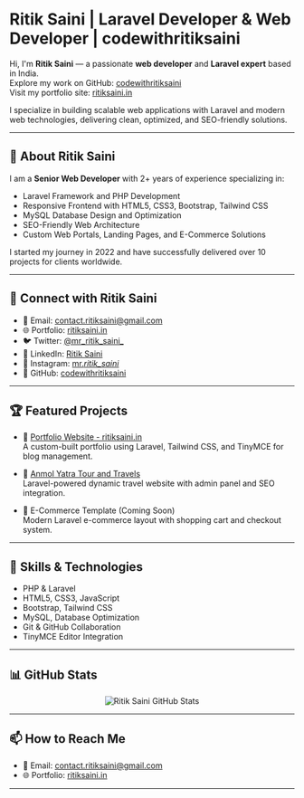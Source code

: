 # Ritik Saini | Laravel Developer & Web Developer | codewithritiksaini

Hi, I'm **Ritik Saini** — a passionate **web developer** and **Laravel expert** based in India.  
Explore my work on GitHub: [codewithritiksaini](https://github.com/codewithritiksaini)  
Visit my portfolio site: [ritiksaini.in](https://ritiksaini.in)

I specialize in building scalable web applications with Laravel and modern web technologies, delivering clean, optimized, and SEO-friendly solutions.

---

## 🚀 About Ritik Saini

I am a **Senior Web Developer** with 2+ years of experience specializing in:

- Laravel Framework and PHP Development  
- Responsive Frontend with HTML5, CSS3, Bootstrap, Tailwind CSS  
- MySQL Database Design and Optimization  
- SEO-Friendly Web Architecture  
- Custom Web Portals, Landing Pages, and E-Commerce Solutions  

I started my journey in 2022 and have successfully delivered over 10 projects for clients worldwide.

---

## 🔗 Connect with Ritik Saini

- 📧 Email: [contact.ritiksaini@gmail.com](mailto:contact.ritiksaini@gmail.com)  
- 🌐 Portfolio: [ritiksaini.in](https://ritiksaini.in)  
- 🐦 Twitter: [@mr_ritik_saini_](https://twitter.com/mr_ritik_saini_)  
- 💼 LinkedIn: [Ritik Saini](https://www.linkedin.com/in/ritik-saini-web-developer/)  
- 📸 Instagram: [mr._ritik_saini_](https://www.instagram.com/mr._ritik_saini_/)  
- 🐙 GitHub: [codewithritiksaini](https://github.com/codewithritiksaini)  

---

## 🏆 Featured Projects

- 🔗 [Portfolio Website - ritiksaini.in](https://ritiksaini.in)  
  A custom-built portfolio using Laravel, Tailwind CSS, and TinyMCE for blog management.

- 🧭 [Anmol Yatra Tour and Travels](https://anmolyatra.com)  
  Laravel-powered dynamic travel website with admin panel and SEO integration.

- 🛒 E-Commerce Template (Coming Soon)  
  Modern Laravel e-commerce layout with shopping cart and checkout system.

---

## 🔧 Skills & Technologies

- PHP & Laravel  
- HTML5, CSS3, JavaScript  
- Bootstrap, Tailwind CSS  
- MySQL, Database Optimization  
- Git & GitHub Collaboration  
- TinyMCE Editor Integration  

---

## 📊 GitHub Stats

<div align="center">
  <img src="https://github-readme-stats.vercel.app/api?username=codewithritiksaini&show_icons=true&theme=radical" alt="Ritik Saini GitHub Stats" />
</div>

---

## 📫 How to Reach Me

- 📧 Email: [contact.ritiksaini@gmail.com](mailto:contact.ritiksaini@gmail.com)  
- 🌐 Portfolio: [ritiksaini.in](https://ritiksaini.in)

---

<meta name="keywords" content="Ritik Saini, ritiksaini, codewithritiksaini, code with ritik saini, laravel developer india, web developer india, ritiksaini.in, portfolio ritik saini, ritik saini github, laravel coder ritik">
<meta name="description" content="Ritik Saini is a skilled Laravel & web developer from India. Explore his projects on GitHub: codewithritiksaini and portfolio website ritiksaini.in for modern web solutions.">
